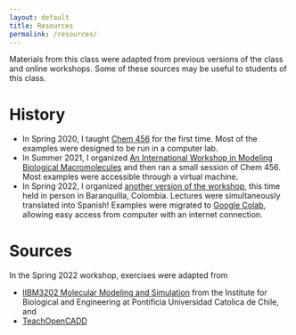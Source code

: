 ```yaml
---
layout: default
title: Resources
permalink: /resources/
---
```


Materials from this class were adapted from previous versions of the class and online workshops. Some of these sources may be useful to students of this class.

# History

* In Spring 2020, I taught [Chem 456](https://github.com/daveminh/Chem456-2020S) for the first time. Most of the examples were designed to be run in a computer lab.
* In Summer 2021, I organized [An International Workshop in Modeling Biological Macromolecules](https://ccbatiit.github.io/modelingworkshop2021/index.html) and then ran a small session of Chem 456. Most examples were accessible through a virtual machine.
* In Spring 2022, I organized [another version of the workshop](https://ccbatiit.github.io/modelingworkshop/index.html), this time held in person in Baranquilla, Colombia. Lectures were simultaneously translated into Spanish! Examples were migrated to [Google Colab](https://colab.research.google.com/), allowing easy access from computer with an internet connection.

# Sources

In the Spring 2022 workshop, exercises were adapted from
* [IIBM3202 Molecular Modeling and Simulation](https://github.com/pb3lab/ibm3202/) from the Institute for Biological and Engineering at Pontificia Universidad Catolica de Chile, and
* [TeachOpenCADD](https://github.com/volkamerlab/teachopencadd)
